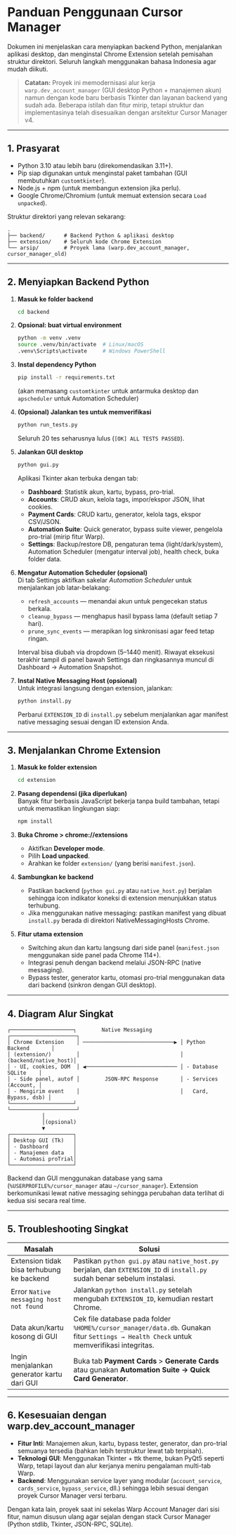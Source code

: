 # Panduan Penggunaan Cursor Manager

Dokumen ini menjelaskan cara menyiapkan backend Python, menjalankan aplikasi
desktop, dan menginstal Chrome Extension setelah pemisahan struktur direktori.
Seluruh langkah menggunakan bahasa Indonesia agar mudah diikuti.

> **Catatan:** Proyek ini memodernisasi alur kerja `warp.dev_account_manager`
> (GUI desktop Python + manajemen akun) namun dengan kode baru berbasis Tkinter
> dan layanan backend yang sudah ada. Beberapa istilah dan fitur mirip, tetapi
> struktur dan implementasinya telah disesuaikan dengan arsitektur Cursor
> Manager v4.

---

## 1. Prasyarat

- Python 3.10 atau lebih baru (direkomendasikan 3.11+).
- Pip siap digunakan untuk menginstal paket tambahan (GUI membutuhkan
  `customtkinter`).
- Node.js + npm (untuk membangun extension jika perlu).
- Google Chrome/Chromium (untuk memuat extension secara `Load unpacked`).

Struktur direktori yang relevan sekarang:

```text
.
├── backend/      # Backend Python & aplikasi desktop
├── extension/    # Seluruh kode Chrome Extension
└── arsip/        # Proyek lama (warp.dev_account_manager, cursor_manager_old)
```

---

## 2. Menyiapkan Backend Python

1. **Masuk ke folder backend**  
   ```bash
   cd backend
   ```

2. **Opsional: buat virtual environment**  
   ```bash
   python -m venv .venv
   source .venv/bin/activate  # Linux/macOS
   .venv\Scripts\activate     # Windows PowerShell
   ```

3. **Instal dependency Python**  
   ```bash
   pip install -r requirements.txt
   ```
   (akan memasang `customtkinter` untuk antarmuka desktop dan `apscheduler`
   untuk Automation Scheduler)

4. **(Opsional) Jalankan tes untuk memverifikasi**  
   ```bash
   python run_tests.py
   ```
   Seluruh 20 tes seharusnya lulus (`[OK] ALL TESTS PASSED`).

5. **Jalankan GUI desktop**  
   ```bash
   python gui.py
   ```
   Aplikasi Tkinter akan terbuka dengan tab:
   - **Dashboard**: Statistik akun, kartu, bypass, pro-trial.
   - **Accounts**: CRUD akun, kelola tags, impor/ekspor JSON, lihat cookies.
   - **Payment Cards**: CRUD kartu, generator, kelola tags, ekspor CSV/JSON.
   - **Automation Suite**: Quick generator, bypass suite viewer,
     pengelola pro-trial (mirip fitur Warp).
   - **Settings**: Backup/restore DB, pengaturan tema (light/dark/system),
     Automation Scheduler (mengatur interval job), health check, buka folder data.

7. **Mengatur Automation Scheduler (opsional)**  
   Di tab Settings aktifkan sakelar *Automation Scheduler* untuk menjalankan
   job latar-belakang:
   - `refresh_accounts` — menandai akun untuk pengecekan status berkala.
   - `cleanup_bypass` — menghapus hasil bypass lama (default setiap 7 hari).
   - `prune_sync_events` — merapikan log sinkronisasi agar feed tetap ringan.

   Interval bisa diubah via dropdown (5&ndash;1440 menit). Riwayat eksekusi
   terakhir tampil di panel bawah Settings dan ringkasannya muncul di
   Dashboard → Automation Snapshot.

6. **Instal Native Messaging Host (opsional)**  
   Untuk integrasi langsung dengan extension, jalankan:
   ```bash
   python install.py
   ```
   Perbarui `EXTENSION_ID` di `install.py` sebelum menjalankan agar manifest
   native messaging sesuai dengan ID extension Anda.

---

## 3. Menjalankan Chrome Extension

1. **Masuk ke folder extension**  
   ```bash
   cd extension
   ```

2. **Pasang dependensi (jika diperlukan)**  
   Banyak fitur berbasis JavaScript bekerja tanpa build tambahan, tetapi untuk
   memastikan lingkungan siap:
   ```bash
   npm install
   ```

3. **Buka Chrome > chrome://extensions**  
   - Aktifkan **Developer mode**.
   - Pilih **Load unpacked**.
   - Arahkan ke folder `extension/` (yang berisi `manifest.json`).

4. **Sambungkan ke backend**  
   - Pastikan backend (`python gui.py` atau `native_host.py`) berjalan
     sehingga icon indikator koneksi di extension menunjukkan status terhubung.
   - Jika menggunakan native messaging: pastikan manifest yang dibuat
     `install.py` berada di direktori NativeMessagingHosts Chrome.

5. **Fitur utama extension**  
   - Switching akun dan kartu langsung dari side panel (`manifest.json`
     menggunakan side panel pada Chrome 114+).
   - Integrasi penuh dengan backend melalui JSON-RPC (native messaging).
   - Bypass tester, generator kartu, otomasi pro-trial menggunakan data dari
     backend (sinkron dengan GUI desktop).

---

## 4. Diagram Alur Singkat

```
┌────────────────────┐        Native Messaging         ┌─────────────────────┐
│ Chrome Extension    │ ─────────────────────────────▶ │ Python Backend       │
│ (extension/)        │                                │ (backend/native_host)│
│ - UI, cookies, DOM  │ ◀───────────────────────────── │ - Database SQLite    │
│ - Side panel, autof │        JSON-RPC Response       │ - Services (Account, │
│ - Mengirim event    │                                │   Card, Bypass, dsb) │
└────────────────────┘                                └─────────────────────┘
           │
           │(opsional)
           ▼
┌────────────────────┐
│ Desktop GUI (Tk)   │
│ - Dashboard        │
│ - Manajemen data   │
│ - Automasi proTrial│
└────────────────────┘
```

Backend dan GUI menggunakan database yang sama (`%USERPROFILE%/cursor_manager`
atau `~/cursor_manager`). Extension berkomunikasi lewat native messaging sehingga
perubahan data terlihat di kedua sisi secara real time.

---

## 5. Troubleshooting Singkat

| Masalah | Solusi |
| --- | --- |
| Extension tidak bisa terhubung ke backend | Pastikan `python gui.py` atau `native_host.py` berjalan, dan `EXTENSION_ID` di `install.py` sudah benar sebelum instalasi. |
| Error `Native messaging host not found` | Jalankan `python install.py` setelah mengubah `EXTENSION_ID`, kemudian restart Chrome. |
| Data akun/kartu kosong di GUI | Cek file database pada folder `%HOME%/cursor_manager/data.db`. Gunakan fitur `Settings → Health Check` untuk memverifikasi integritas. |
| Ingin menjalankan generator kartu dari GUI | Buka tab **Payment Cards** > **Generate Cards** atau gunakan **Automation Suite → Quick Card Generator**. |

---

## 6. Kesesuaian dengan warp.dev_account_manager

- **Fitur Inti**: Manajemen akun, kartu, bypass tester, generator, dan pro-trial
  semuanya tersedia (bahkan lebih terstruktur lewat tab terpisah).
- **Teknologi GUI**: Menggunakan Tkinter + ttk theme, bukan PyQt5 seperti Warp,
  tetapi layout dan alur kerjanya meniru pengalaman multi-tab Warp.
- **Backend**: Menggunakan service layer yang modular (`account_service`,
  `cards_service`, `bypass_service`, dll.) sehingga lebih sesuai dengan proyek
  Cursor Manager versi terbaru.

Dengan kata lain, proyek saat ini sekelas Warp Account Manager dari sisi fitur,
namun disusun ulang agar sejalan dengan stack Cursor Manager (Python stdlib,
Tkinter, JSON-RPC, SQLite).
